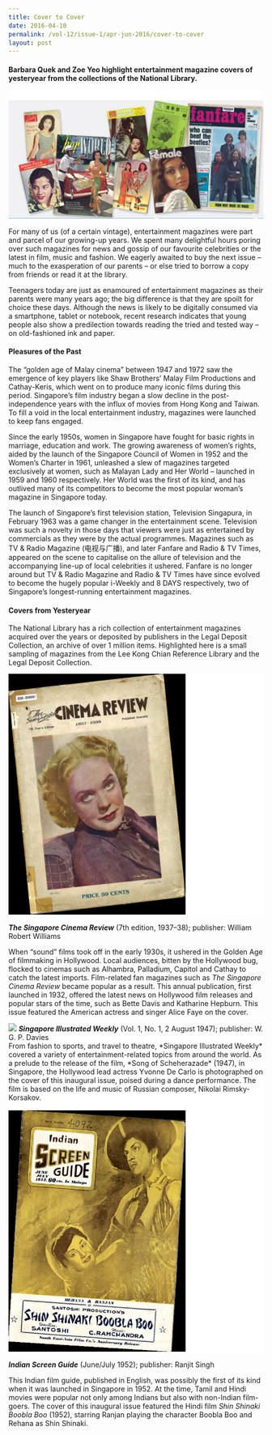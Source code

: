 ```yaml
---
title: Cover to Cover
date: 2016-04-10
permalink: /vol-12/issue-1/apr-jun-2016/cover-to-cover
layout: post
---
```

#### **Barbara Quek** and **Zoe Yeo** highlight entertainment magazine covers of yesteryear from the collections of the National Library.

<div style="background-color: white;"><br><img src="/images/Vol-12-issue-1/cover-to-cover/01_covertocover.jpg"></div>

For many of us (of a certain vintage), entertainment magazines were part and parcel of our growing-up years. We spent many delightful hours poring over such magazines for news and gossip of our favourite celebrities or the latest in film, music and fashion. We eagerly awaited to buy the next issue – much to the exasperation of our parents – or else tried to borrow a copy from friends or read it at the library.

Teenagers today are just as enamoured of entertainment magazines as their parents were many years ago; the big difference is that they are spoilt for choice these days. Although the news is likely to be digitally consumed via a smartphone, tablet or notebook, recent research indicates that young people also show a predilection towards reading the tried and tested way – on old-fashioned ink and paper.

#### **Pleasures of the Past**

The “golden age of Malay cinema” between 1947 and 1972 saw the emergence of key players like Shaw Brothers’ Malay Film Productions and Cathay-Keris, which went on to produce many iconic films during this period. Singapore’s film industry began a slow decline in the post-independence years with the influx of movies from Hong Kong and Taiwan. To fill a void in the local entertainment industry, magazines were launched to keep fans engaged.

Since the early 1950s, women in Singapore have fought for basic rights in marriage, education and work. The growing awareness of women’s rights, aided by the launch of the Singapore Council of Women in 1952 and the Women’s Charter in 1961, unleashed a slew of magazines targeted exclusively at women, such as Malayan Lady and Her World – launched in 1959 and 1960 respectively. Her World was the first of its kind, and has outlived many of its competitors to become the most popular woman’s magazine in Singapore today.

The launch of Singapore’s first television station, Television Singapura, in February 1963 was a game changer in the entertainment scene. Television was such a novelty in those days that viewers were just as entertained by commercials as they were by the actual programmes. Magazines such as TV & Radio Magazine (电视与广播), and later Fanfare and Radio & TV Times, appeared on the scene to capitalise on the allure of television and the accompanying line-up of local celebrities it ushered. Fanfare is no longer around but TV & Radio Magazine and Radio & TV Times have since evolved to become the hugely popular i-Weekly and 8 DAYS respectively, two of Singapore’s longest-running entertainment magazines.

#### **Covers from Yesteryear**

The National Library has a rich collection of entertainment magazines acquired over the years or deposited by publishers in the Legal Deposit Collection, an archive of over 1 million items. Highlighted here is a small sampling of magazines from the Lee Kong Chian Reference Library and the Legal Deposit Collection.

<div style="background-color: white;"><img style="width:350px" src="/images/Vol-12-issue-1/cover-to-cover/02_covertocover.bmp"></div>

***The Singapore Cinema Review*** (7th edition, 1937–38); publisher:  William Robert Williams

When “sound” films took off in the early 1930s, it ushered in the Golden Age of filmmaking in Hollywood.  Local audiences, bitten by the Hollywood bug, flocked to cinemas such as Alhambra, Palladium, Capitol and Cathay to catch the latest imports. Film-related fan magazines such as *The Singapore Cinema Review* became popular as a result. This annual publication, first launched in 1932, offered the latest news on Hollywood film releases and popular stars of the time, such as Bette Davis and Katharine Hepburn. This issue featured the American actress and singer Alice Faye on the cover.

<div style="background-color: white;"><img style="width:350px" src="/images/Vol-12-issue-1/cover-to-cover/03_covertocover.bmp">
<b><i>Singapore Illustrated Weekly</i></b> (Vol. 1, No. 1, 2 August 1947); publisher: W. G. P. Davies<br>
From fashion to sports, and travel to theatre, *Singapore Illustrated Weekly* covered a variety of entertainment-related topics from around the world. As a prelude to the release of the film, *Song of Scheherazade* (1947), in Singapore, the Hollywood lead actress Yvonne De Carlo is photographed on the cover of this inaugural issue, poised during a dance performance. The film is based on the life and music of Russian composer, Nikolai Rimsky-Korsakov.</div>

<div style="background-color: white;"><br><img style="width:350px" src="/images/Vol-12-issue-1/cover-to-cover/04_covertocover.bmp"></div>

***Indian Screen Guide*** (June/July 1952); publisher: Ranjit Singh

This Indian film guide, published in English, was possibly the first of its kind when it was launched in Singapore in 1952. At the time, Tamil and Hindi movies were popular not only among Indians but also with non-Indian film-goers. The cover of this inaugural issue featured the Hindi film *Shin Shinaki Boobla Boo* (1952), starring Ranjan playing the character Boobla Boo and Rehana as Shin Shinaki.